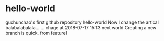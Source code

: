 # hello-world
guchunchao's first github repository hello-world
Now I change the artical
balabalabalala.......
chage at 2018-07-17 15:13
next world
Creating a new branch is quick.
from featurel
